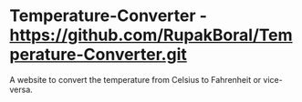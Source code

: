 # Temperature-Converter - https://github.com/RupakBoral/Temperature-Converter.git
A website to convert the temperature from Celsius to Fahrenheit or vice-versa.
